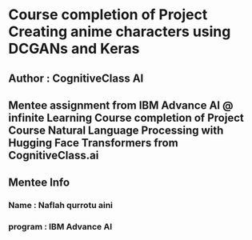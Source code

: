 # Course completion of Project Creating anime characters using DCGANs and Keras
## Author : CognitiveClass AI

Mentee assignment from IBM Advance AI @ infinite Learning 
Course completion of Project Course Natural Language Processing with Hugging Face Transformers from CognitiveClass.ai
---

## Mentee Info
### Name : Naflah qurrotu aini
### program : IBM Advance AI
